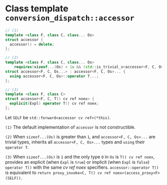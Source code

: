 # Class template `conversion_dispatch::accessor`

```cpp
// (1)
template <class F, class C, class... Os>
struct accessor {
  accessor() = delete;
};

// (2)
template <class F, class C, class... Os>
    requires(sizeof...(Os) > 1u && (std::is_trivial_v<accessor<F, C, Os>> && ...))
struct accessor<F, C, Os...> : accessor<F, C, Os>... {
  using accessor<F, C, Os>::operator T...;
};

// (3)
template <class F, class C>
struct accessor<F, C, T() cv ref noex> {
  explicit(Expl) operator T() cv ref noex;
};
```

Let `SELF` be `std::forward<accessor cv ref>(*this)`.

`(1)` The default implementation of `accessor` is not constructible.

`(2)` When `sizeof...(Os)` is greater than `1`, and `accessor<F, C, Os>...` are trivial types, inherits all `accessor<F, C, Os>...` types and `using` their `operator T`.

`(3)` When `sizeof...(Os)` is `1` and the only type `O` in `Os` is `T() cv ref noex`, provides an explicit (when `Expl` is `true`) or implicit (when `Expl` is `false`) `operator T()` with the same *cv ref noex* specifiers. `accessor::operator T()` is equivalent to `return proxy_invoke<C, T() cv ref noex>(access_proxy<F>(SELF))`.

